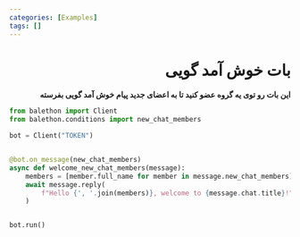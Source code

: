 ```yaml
---
categories: [Examples]
tags: []
---
```


<h1 align="right" dir="rtl">بات خوش آمد گویی</h1>

<p align="right" dir="rtl"><strong>این بات رو توی یه گروه عضو کنید تا به اعضای جدید پیام خوش آمد گویی بفرسته</strong></p>

```python
from balethon import Client
from balethon.conditions import new_chat_members

bot = Client("TOKEN")


@bot.on_message(new_chat_members)
async def welcome_new_chat_members(message):
    members = [member.full_name for member in message.new_chat_members]
    await message.reply(
        f"Hello {', '.join(members)}, welcome to {message.chat.title}!"
    )


bot.run()
```